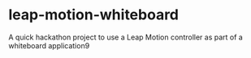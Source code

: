 leap-motion-whiteboard
======================

A quick hackathon project to use a Leap Motion controller as part of a whiteboard application9
